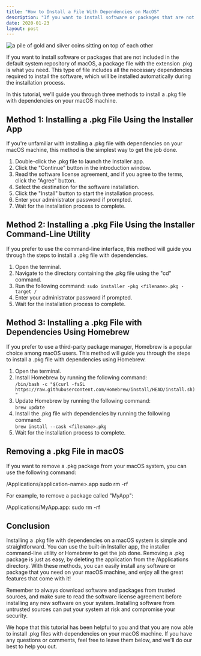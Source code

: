 ```yaml
---
title: "How to Install a File With Dependencies on MacOS"
description: "If you want to install software or packages that are not included in the default system repository of macOS, a package file with the extension .pkg is what you need. This type of file includes all the necessary dependencies required to install the software, which will be installed automatically during the installation process."
date: 2020-01-23
layout: post
---
```


<article><img alt="a pile of gold and silver coins sitting on top of each other" src="https://images.unsplash.com/photo-1639728758333-1deb626aab8c?crop=entropy&amp;cs=tinysrgb&amp;fit=max&amp;fm=jpg&amp;ixid=Mnw0NDU0ODN8MHwxfHNlYXJjaHwxfHxIb3clMjB0byUyMEluc3RhbGwlMjBhJTIwRmlsZSUyMHdpdGglMjBEZXBlbmRlbmNpZXMlMjBvbiUyMG1hY09TfGVufDB8MHx8fDE2ODM2NjA5NDI&amp;ixlib=rb-4.0.3&amp;q=80&amp;w=1080"/><p>If you want to install software or packages that are not included in the default system repository of macOS, a package file with the extension .pkg is what you need. This type of file includes all the necessary dependencies required to install the software, which will be installed automatically during the installation process.</p><p>In this tutorial, we'll guide you through three methods to install a .pkg file with dependencies on your macOS machine.</p><h2>Method 1: Installing a .pkg File Using the Installer App</h2><p>If you're unfamiliar with installing a .pkg file with dependencies on your macOS machine, this method is the simplest way to get the job done.</p><ol><li>Double-click the .pkg file to launch the Installer app.</li><li>Click the "Continue" button in the introduction window.</li><li>Read the software license agreement, and if you agree to the terms, click the "Agree" button.</li><li>Select the destination for the software installation.</li><li>Click the "Install" button to start the installation process.</li><li>Enter your administrator password if prompted.</li><li>Wait for the installation process to complete.</li></ol><h2>Method 2: Installing a .pkg File Using the Installer Command-Line Utility</h2><p>If you prefer to use the command-line interface, this method will guide you through the steps to install a .pkg file with dependencies.</p><ol><li>Open the terminal.</li><li>Navigate to the directory containing the .pkg file using the "cd" command.</li><li>Run the following command: <code>sudo installer -pkg &lt;filename&gt;.pkg -target /</code></li><li>Enter your administrator password if prompted.</li><li>Wait for the installation process to complete.</li></ol><h2>Method 3: Installing a .pkg File with Dependencies Using Homebrew</h2><p>If you prefer to use a third-party package manager, Homebrew is a popular choice among macOS users. This method will guide you through the steps to install a .pkg file with dependencies using Homebrew.</p><ol><li>Open the terminal.</li><li>Install Homebrew by running the following command:<br/><code>/bin/bash -c "$(curl -fsSL https://raw.githubusercontent.com/Homebrew/install/HEAD/install.sh)"</code></li><li>Update Homebrew by running the following command:<br/><code>brew update</code></li><li>Install the .pkg file with dependencies by running the following command:<br/><code>brew install --cask &lt;filename&gt;.pkg</code></li><li>Wait for the installation process to complete.</li></ol><h2>Removing a .pkg File in macOS</h2><p>If you want to remove a .pkg package from your macOS system, you can use the following command:</p><p>/Applications/application-name&gt;.app sudo rm -rf</p><p>For example, to remove a package called "MyApp":</p><p>/Applications/MyApp.app: sudo rm -rf</p><h2>Conclusion</h2><p>Installing a .pkg file with dependencies on a macOS system is simple and straightforward. You can use the built-in Installer app, the installer command-line utility or Homebrew to get the job done. Removing a .pkg package is just as easy, by deleting the application from the /Applications directory. With these methods, you can easily install any software or package that you need on your macOS machine, and enjoy all the great features that come with it!</p><p>Remember to always download software and packages from trusted sources, and make sure to read the software license agreement before installing any new software on your system. Installing software from untrusted sources can put your system at risk and compromise your security.</p><p>We hope that this tutorial has been helpful to you and that you are now able to install .pkg files with dependencies on your macOS machine. If you have any questions or comments, feel free to leave them below, and we'll do our best to help you out.</p></article>